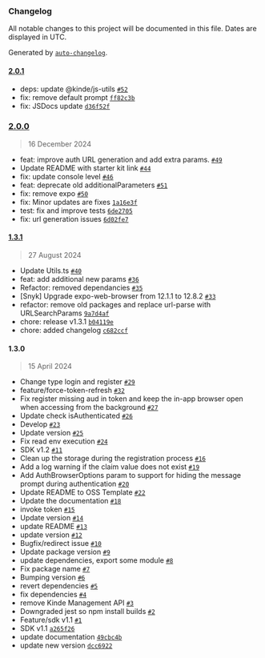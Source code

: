 ### Changelog

All notable changes to this project will be documented in this file. Dates are displayed in UTC.

Generated by [`auto-changelog`](https://github.com/CookPete/auto-changelog).

#### [2.0.1](https://github.com/kinde-oss/kinde-react-native-sdk-0-7x/compare/2.0.0...2.0.1)

- deps: update @kinde/js-utils [`#52`](https://github.com/kinde-oss/kinde-react-native-sdk-0-7x/pull/52)
- fix: remove default prompt [`ff82c3b`](https://github.com/kinde-oss/kinde-react-native-sdk-0-7x/commit/ff82c3b5591a807fe6f49d6accfc56ecb5a3a3ab)
- fix: JSDocs update [`d36f52f`](https://github.com/kinde-oss/kinde-react-native-sdk-0-7x/commit/d36f52f15fbbc75241b8811838a0cc9b15176d6c)

### [2.0.0](https://github.com/kinde-oss/kinde-react-native-sdk-0-7x/compare/1.3.1...2.0.0)

> 16 December 2024

- feat: improve auth URL generation and add extra params. [`#49`](https://github.com/kinde-oss/kinde-react-native-sdk-0-7x/pull/49)
- Update README with starter kit link [`#44`](https://github.com/kinde-oss/kinde-react-native-sdk-0-7x/pull/44)
- fix: update console level [`#46`](https://github.com/kinde-oss/kinde-react-native-sdk-0-7x/pull/46)
- feat: deprecate old additionalParameters [`#51`](https://github.com/kinde-oss/kinde-react-native-sdk-0-7x/pull/51)
- fix: remove expo [`#50`](https://github.com/kinde-oss/kinde-react-native-sdk-0-7x/pull/50)
- fix: Minor updates are fixes [`1a16e3f`](https://github.com/kinde-oss/kinde-react-native-sdk-0-7x/commit/1a16e3f511aca66ee379f4aea8db85eeb6e194dc)
- test: fix and improve tests [`6de2705`](https://github.com/kinde-oss/kinde-react-native-sdk-0-7x/commit/6de2705a80fde880c335e4eea43c07be5816950a)
- fix: url generation issues [`6d02fe7`](https://github.com/kinde-oss/kinde-react-native-sdk-0-7x/commit/6d02fe79cf9551efca083ef92556251282642731)

#### [1.3.1](https://github.com/kinde-oss/kinde-react-native-sdk-0-7x/compare/1.3.0...1.3.1)

> 27 August 2024

- Update Utils.ts [`#40`](https://github.com/kinde-oss/kinde-react-native-sdk-0-7x/pull/40)
- feat: add additional new params [`#36`](https://github.com/kinde-oss/kinde-react-native-sdk-0-7x/pull/36)
- Refactor: removed dependancies [`#35`](https://github.com/kinde-oss/kinde-react-native-sdk-0-7x/pull/35)
- [Snyk] Upgrade expo-web-browser from 12.1.1 to 12.8.2 [`#33`](https://github.com/kinde-oss/kinde-react-native-sdk-0-7x/pull/33)
- refactor: remove old packages and replace url-parse with URLSearchParams [`9a7d4af`](https://github.com/kinde-oss/kinde-react-native-sdk-0-7x/commit/9a7d4afc0b094b40ce356c9319c276f9ce08caf4)
- chore: release v1.3.1 [`b04119e`](https://github.com/kinde-oss/kinde-react-native-sdk-0-7x/commit/b04119e4330b63f83681ea7e487e21a9ce9af063)
- chore: added changelog [`c682ccf`](https://github.com/kinde-oss/kinde-react-native-sdk-0-7x/commit/c682ccff8834eb4feb7099aec695fd15fcacc718)

#### 1.3.0

> 15 April 2024

- Change type login and register [`#29`](https://github.com/kinde-oss/kinde-react-native-sdk-0-7x/pull/29)
- feature/force-token-refresh [`#32`](https://github.com/kinde-oss/kinde-react-native-sdk-0-7x/pull/32)
- Fix register missing aud in token and keep the in-app browser open when accessing from the background [`#27`](https://github.com/kinde-oss/kinde-react-native-sdk-0-7x/pull/27)
- Update check isAuthenticated [`#26`](https://github.com/kinde-oss/kinde-react-native-sdk-0-7x/pull/26)
- Develop [`#23`](https://github.com/kinde-oss/kinde-react-native-sdk-0-7x/pull/23)
- Update version [`#25`](https://github.com/kinde-oss/kinde-react-native-sdk-0-7x/pull/25)
- Fix read env execution [`#24`](https://github.com/kinde-oss/kinde-react-native-sdk-0-7x/pull/24)
- SDK v1.2 [`#11`](https://github.com/kinde-oss/kinde-react-native-sdk-0-7x/pull/11)
- Clean up the storage during the registration process [`#16`](https://github.com/kinde-oss/kinde-react-native-sdk-0-7x/pull/16)
- Add a log warning if the claim value does not exist [`#19`](https://github.com/kinde-oss/kinde-react-native-sdk-0-7x/pull/19)
- Add AuthBrowserOptions param to support for hiding the message prompt during authentication [`#20`](https://github.com/kinde-oss/kinde-react-native-sdk-0-7x/pull/20)
- Update README to OSS Template [`#22`](https://github.com/kinde-oss/kinde-react-native-sdk-0-7x/pull/22)
- Update the documentation [`#18`](https://github.com/kinde-oss/kinde-react-native-sdk-0-7x/pull/18)
- invoke token [`#15`](https://github.com/kinde-oss/kinde-react-native-sdk-0-7x/pull/15)
- Update version [`#14`](https://github.com/kinde-oss/kinde-react-native-sdk-0-7x/pull/14)
- update README [`#13`](https://github.com/kinde-oss/kinde-react-native-sdk-0-7x/pull/13)
- update version [`#12`](https://github.com/kinde-oss/kinde-react-native-sdk-0-7x/pull/12)
- Bugfix/redirect issue [`#10`](https://github.com/kinde-oss/kinde-react-native-sdk-0-7x/pull/10)
- Update package version [`#9`](https://github.com/kinde-oss/kinde-react-native-sdk-0-7x/pull/9)
- update dependencies, export some module [`#8`](https://github.com/kinde-oss/kinde-react-native-sdk-0-7x/pull/8)
- Fix package name [`#7`](https://github.com/kinde-oss/kinde-react-native-sdk-0-7x/pull/7)
- Bumping version [`#6`](https://github.com/kinde-oss/kinde-react-native-sdk-0-7x/pull/6)
- revert dependencies [`#5`](https://github.com/kinde-oss/kinde-react-native-sdk-0-7x/pull/5)
- fix dependencies [`#4`](https://github.com/kinde-oss/kinde-react-native-sdk-0-7x/pull/4)
- remove Kinde Management API [`#3`](https://github.com/kinde-oss/kinde-react-native-sdk-0-7x/pull/3)
- Downgraded jest so npm install builds [`#2`](https://github.com/kinde-oss/kinde-react-native-sdk-0-7x/pull/2)
- Feature/sdk v1.1 [`#1`](https://github.com/kinde-oss/kinde-react-native-sdk-0-7x/pull/1)
- SDK v1.1 [`a265f26`](https://github.com/kinde-oss/kinde-react-native-sdk-0-7x/commit/a265f26910ecc3563e797a28e9bbe733adca2381)
- update documentation [`49cbc4b`](https://github.com/kinde-oss/kinde-react-native-sdk-0-7x/commit/49cbc4b123450e040d94424767a245af751c6760)
- update new version [`dcc6922`](https://github.com/kinde-oss/kinde-react-native-sdk-0-7x/commit/dcc6922d7e3d2e49f6bafad710b2a59db15b1113)
